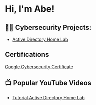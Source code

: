 <h1>Hi, I'm Abe! </h1>

<h2>👨‍💻 Cybersecurity Projects:</h2>

 - [Active Directory Home Lab](https://github.com/Hailenc/ActiveDirectoryLab/tree/main)

<h2>Certifications</h2>

[Google Cybersecurity Certificate](https://imgur.com/a/df3aIjJ.png)




<h2>📺 Popular YouTube Videos</h2>

- [Tutorial Active Directory Home Lab](https://www.youtube.com/watch?v=a83ASGn_V_s)


